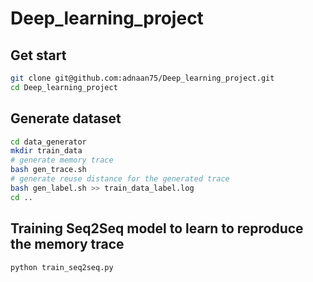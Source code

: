 # Deep_learning_project

## Get start
```bash
git clone git@github.com:adnaan75/Deep_learning_project.git
cd Deep_learning_project
```
## Generate dataset
```bash
cd data_generator
mkdir train_data
# generate memory trace
bash gen_trace.sh 
# generate reuse distance for the generated trace
bash gen_label.sh >> train_data_label.log 
cd ..
```
## Training Seq2Seq model to learn to reproduce the memory trace
```bash
python train_seq2seq.py
```